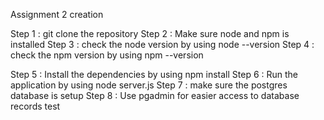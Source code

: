 Assignment 2 creation

Step 1 : git clone the repository
Step 2 : Make sure node and npm is installed
Step 3 : check the node version by using node --version
Step 4 : check the npm version by using npm --version

Step 5 : Install the dependencies by using npm install
Step 6 : Run the application by using node server.js
Step 7 : make sure the postgres database is setup
Step 8 : Use pgadmin for easier access to database records
test

